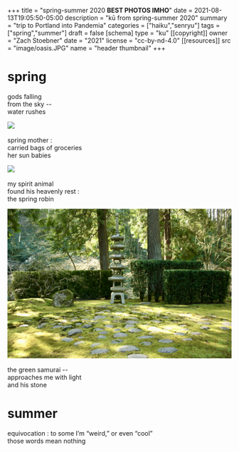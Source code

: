+++
title = "spring-summer 2020 **BEST PHOTOS IMHO**"
date = 2021-08-13T19:05:50-05:00
description = "kū from spring-summer 2020"
summary = "trip to Portland into Pandemia"
categories = ["haiku","senryu"]
tags = ["spring","summer"]
draft = false
[schema]
  type = "ku"
[[copyright]]
  owner = "Zach Stoebner"
  date = "2021"
  license = "cc-by-nd-4.0"
[[resources]]
  src = "image/oasis.JPG"
  name = "header thumbnail"
+++

# spring

gods falling <br>
from the sky -- <br>
water rushes <br>

<img src="image/berries.JPG" />

spring mother : <br>
carried bags of groceries <br>
her sun babies <br>

<img src="image/robin.JPG" />

my spirit animal <br>
found his heavenly rest : <br>
the spring robin <br>

<img src="image/lantern.JPG" />

the green samurai -- <br>
approaches me with light <br>
and his stone <br>

# summer

equivocation : to some I’m “weird,” or even “cool” <br>
those words mean nothing <br>
